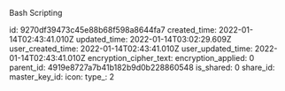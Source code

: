 Bash Scripting

id: 9270df39473c45e88b68f598a8644fa7
created_time: 2022-01-14T02:43:41.010Z
updated_time: 2022-01-14T03:02:29.609Z
user_created_time: 2022-01-14T02:43:41.010Z
user_updated_time: 2022-01-14T02:43:41.010Z
encryption_cipher_text: 
encryption_applied: 0
parent_id: 4919e8727a7b41b182b9d0b228860548
is_shared: 0
share_id: 
master_key_id: 
icon: 
type_: 2